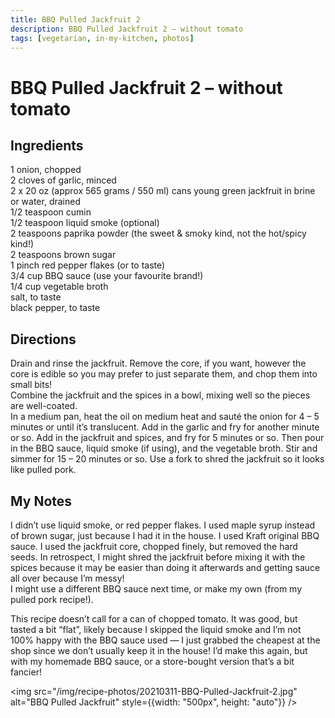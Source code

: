 ```yaml
---
title: BBQ Pulled Jackfruit 2
description: BBQ Pulled Jackfruit 2 – without tomato
tags: [vegetarian, in-my-kitchen, photos]
---
```


# BBQ Pulled Jackfruit 2 – without tomato

## Ingredients
1 onion, chopped  
2 cloves of garlic, minced  
2 x 20 oz (approx 565 grams / 550 ml) cans young green jackfruit in brine or water, drained  
1/2 teaspoon cumin  
1/2 teaspoon liquid smoke (optional)  
2 teaspoons paprika powder (the sweet & smoky kind, not the hot/spicy kind!)  
2 teaspoons brown sugar  
1 pinch red pepper flakes (or to taste)  
3/4 cup BBQ sauce (use your favourite brand!)  
1/4 cup vegetable broth  
salt, to taste  
black pepper, to taste

## Directions
Drain and rinse the jackfruit. Remove the core, if you want, however the core is edible so you may prefer to just separate them, and chop them into small bits!  
Combine the jackfruit and the spices in a bowl, mixing well so the pieces are well-coated.  
In a medium pan, heat the oil on medium heat and sauté the onion for 4 – 5 minutes or until it’s translucent. Add in the garlic and fry for another minute or so. Add in the jackfruit and spices, and fry for 5 minutes or so. Then pour in the BBQ sauce, liquid smoke (if using), and the vegetable broth. Stir and simmer for 15 – 20 minutes or so. Use a fork to shred the jackfruit so it looks like pulled pork.

## My Notes
I didn’t use liquid smoke, or red pepper flakes. I used maple syrup instead of brown sugar, just because I had it in the house. I used Kraft original BBQ sauce.
I used the jackfruit core, chopped finely, but removed the hard seeds. In retrospect, I might shred the jackfruit before mixing it with the spices because it may be easier than doing it afterwards and getting sauce all over because I’m messy!  
I might use a different BBQ sauce next time, or make my own (from my pulled pork recipe!).

This recipe doesn’t call for a can of chopped tomato. It was good, but tasted a bit “flat”, likely because I skipped the liquid smoke and I’m not 100% happy with the BBQ sauce used — I just grabbed the cheapest at the shop since we don’t usually keep it in the house! I’d make this again, but with my homemade BBQ sauce, or a store-bought version that’s a bit fancier!

<img src="/img/recipe-photos/20210311-BBQ-Pulled-Jackfruit-2.jpg" alt="BBQ Pulled Jackfruit" style={{width: "500px", height: "auto"}} />